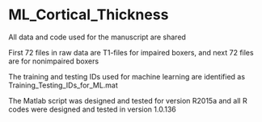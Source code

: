 # ML_Cortical_Thickness
All data and code used for the manuscript are shared

First 72 files in raw data are T1-files for impaired boxers, and next 72 files are for nonimpaired boxers

The training and testing IDs used for machine learning are identified as Training_Testing_IDs_for_ML.mat

The Matlab script was designed and tested for version R2015a and all R codes were designed and tested in version 1.0.136
